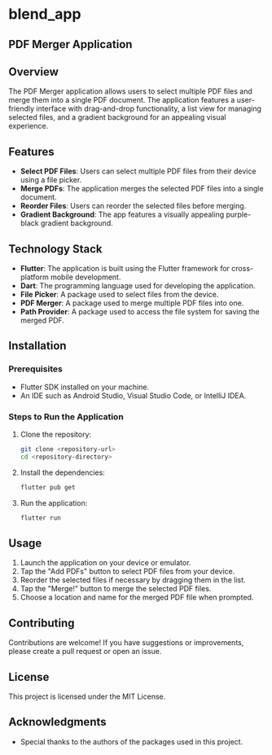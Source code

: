 # blend_app
## PDF Merger Application

## Overview
The PDF Merger application allows users to select multiple PDF files and merge them into a single PDF document. The application features a user-friendly interface with drag-and-drop functionality, a list view for managing selected files, and a gradient background for an appealing visual experience.

## Features
- **Select PDF Files**: Users can select multiple PDF files from their device using a file picker.
- **Merge PDFs**: The application merges the selected PDF files into a single document.
- **Reorder Files**: Users can reorder the selected files before merging.
- **Gradient Background**: The app features a visually appealing purple-black gradient background.

## Technology Stack
- **Flutter**: The application is built using the Flutter framework for cross-platform mobile development.
- **Dart**: The programming language used for developing the application.
- **File Picker**: A package used to select files from the device.
- **PDF Merger**: A package used to merge multiple PDF files into one.
- **Path Provider**: A package used to access the file system for saving the merged PDF.

## Installation

### Prerequisites
- Flutter SDK installed on your machine.
- An IDE such as Android Studio, Visual Studio Code, or IntelliJ IDEA.

### Steps to Run the Application
1. Clone the repository:
   ```bash
   git clone <repository-url>
   cd <repository-directory>
   ```

2. Install the dependencies:
   ```bash
   flutter pub get
   ```

3. Run the application:
   ```bash
   flutter run
   ```

## Usage
1. Launch the application on your device or emulator.
2. Tap the "Add PDFs" button to select PDF files from your device.
3. Reorder the selected files if necessary by dragging them in the list.
4. Tap the "Merge!" button to merge the selected PDF files.
5. Choose a location and name for the merged PDF file when prompted.

## Contributing
Contributions are welcome! If you have suggestions or improvements, please create a pull request or open an issue.

## License
This project is licensed under the MIT License.

## Acknowledgments
- Special thanks to the authors of the packages used in this project.